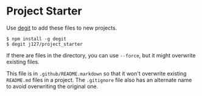 # Project Starter

Use [degit](https://github.com/Rich-Harris/degit) to add these files to new projects.

```
$ npm install -g degit
$ degit j127/project_starter
```

If there are files in the directory, you can use `--force`, but it might overwrite existing files.

This file is in `.github/README.markdown` so that it won't overwrite existing `README.md` files in a project. The `.gitignore` file also has an alternate name to avoid overwriting the original one.
